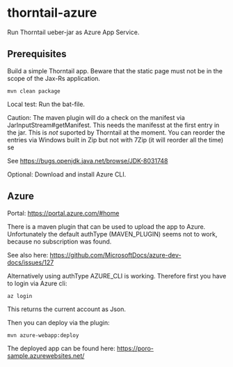 # thorntail-azure

Run Thorntail ueber-jar as Azure App Service.

## Prerequisites

Build a simple Thorntail app. Beware that the static page must not be in the scope of  the Jax-Rs application.

    mvn clean package

Local test: Run the bat-file.

Caution: The maven plugin will do a check on the manifest via JarInputStream#getManifest. This needs the manifesst at the first entry in the jar. This is *not* suported by Thorntail at the moment. You can reorder the entries via Windows built in Zip but not with 7Zip (it will reorder all the time) se

See https://bugs.openjdk.java.net/browse/JDK-8031748

Optional: Download and install Azure CLI.

## Azure

Portal: https://portal.azure.com/#home

There is a maven plugin that can be used to upload the app to Azure.
Unfortunately the default authType (MAVEN_PLUGIN) seems not to work, because no subscription was found. 

See also here: https://github.com/MicrosoftDocs/azure-dev-docs/issues/127

Alternatively using authType AZURE_CLI is working. Therefore first you have to login via Azure cli:

    az login

This returns the current account as Json.

Then you can deploy via the plugin:

  
    mvn azure-webapp:deploy

The deployed app can be found here: https://poro-sample.azurewebsites.net/
